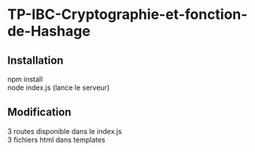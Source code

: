 # TP-IBC-Cryptographie-et-fonction-de-Hashage

## Installation

npm install  
node index.js (lance le serveur)

## Modification

3 routes disponible dans le index.js  
3 fichiers html dans templates
